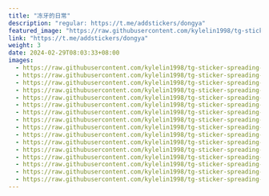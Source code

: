 ```yaml
---
title: "冻牙的日常"
description: "regular: https://t.me/addstickers/dongya"
featured_image: "https://raw.githubusercontent.com/kylelin1998/tg-sticker-spreading-worldwide-images/main/img/e599c450-90ce-4fa1-8ad8-be0525a136d1.jpg"
link: "https://t.me/addstickers/dongya"
weight: 3
date: 2024-02-29T08:03:33+08:00
images:
  - https://raw.githubusercontent.com/kylelin1998/tg-sticker-spreading-worldwide-images/main/img/e599c450-90ce-4fa1-8ad8-be0525a136d1.jpg
  - https://raw.githubusercontent.com/kylelin1998/tg-sticker-spreading-worldwide-images/main/img/20d0cdb3-eb22-44f0-ad4c-85f0f31ece92.jpg
  - https://raw.githubusercontent.com/kylelin1998/tg-sticker-spreading-worldwide-images/main/img/5343735d-5af1-47e7-815e-560054acd3e6.jpg
  - https://raw.githubusercontent.com/kylelin1998/tg-sticker-spreading-worldwide-images/main/img/455489e2-c282-4c33-b4f6-3cdb3bd3865e.jpg
  - https://raw.githubusercontent.com/kylelin1998/tg-sticker-spreading-worldwide-images/main/img/9cb7c918-16d4-48aa-940a-43411d91880e.jpg
  - https://raw.githubusercontent.com/kylelin1998/tg-sticker-spreading-worldwide-images/main/img/339fdd0c-f880-4178-8cfa-fae1d6e706c3.jpg
  - https://raw.githubusercontent.com/kylelin1998/tg-sticker-spreading-worldwide-images/main/img/68661130-09e4-4cf4-bbb8-62c53d44cc2d.jpg
  - https://raw.githubusercontent.com/kylelin1998/tg-sticker-spreading-worldwide-images/main/img/f4e6b7c5-95d7-4185-8de8-133425b9ff8e.jpg
  - https://raw.githubusercontent.com/kylelin1998/tg-sticker-spreading-worldwide-images/main/img/ba564f84-7a0f-4791-bb9a-47a3c21589f8.jpg
  - https://raw.githubusercontent.com/kylelin1998/tg-sticker-spreading-worldwide-images/main/img/20f637a8-b9ae-46c8-b553-40e1a8f8badb.jpg
  - https://raw.githubusercontent.com/kylelin1998/tg-sticker-spreading-worldwide-images/main/img/c1c29e56-6180-426d-a7b1-1f0a61b0486b.jpg
  - https://raw.githubusercontent.com/kylelin1998/tg-sticker-spreading-worldwide-images/main/img/523708e8-cb8d-408b-abd6-1bd97bf44455.jpg
  - https://raw.githubusercontent.com/kylelin1998/tg-sticker-spreading-worldwide-images/main/img/b3451a51-2b86-479d-b06f-e2b3596360e3.jpg
  - https://raw.githubusercontent.com/kylelin1998/tg-sticker-spreading-worldwide-images/main/img/fe722ff7-21cd-4307-a71b-9f202e693151.jpg
  - https://raw.githubusercontent.com/kylelin1998/tg-sticker-spreading-worldwide-images/main/img/57d62f13-0b2a-4b17-84ba-f40990c95f06.jpg
  - https://raw.githubusercontent.com/kylelin1998/tg-sticker-spreading-worldwide-images/main/img/a330d0ae-89d5-41db-b427-2bc8e7b12e92.jpg
---
```

